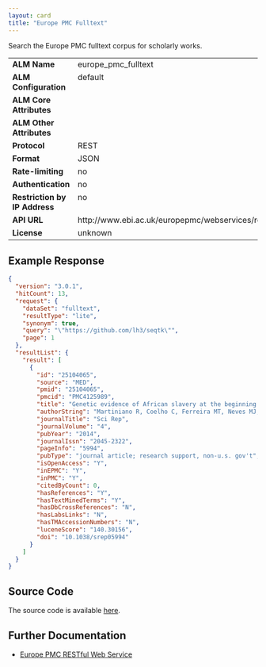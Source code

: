 ```yaml
---
layout: card
title: "Europe PMC Fulltext"
---
```


Search the Europe PMC fulltext corpus for scholarly works.

<table width=100% border="0" cellspacing="0" cellpadding="0">
<tbody>
<tr>
<td valign="top" width=30%><strong>ALM Name</strong></td>
<td valign="top" width=70%>europe_pmc_fulltext</td>
</tr>
<tr>
<td valign="top" width=20%><strong>ALM Configuration</strong></td>
<td valign="top" width=80%>default</td>
</tr>
<tr>
<td valign="top" width=20%><strong>ALM Core Attributes</strong></td>
<td valign="top" width=80%>&nbsp;</td>
</tr>
<td valign="top" width=20%><strong>ALM Other Attributes</strong></td>
<td valign="top" width=80%>&nbsp;</td>
</tr>
<tr>
<td valign="top" width=30%><strong>Protocol</strong></td>
<td valign="top" width=70%>REST</td>
</tr>
<tr>
<td valign="top" width=30%><strong>Format</strong></td>
<td valign="top" width=70%>JSON</td>
</tr>
<tr>
<td valign="top" width=20%><strong>Rate-limiting</strong></td>
<td valign="top" width=80%>no</td>
</tr>
<tr>
<td valign="top" width=20%><strong>Authentication</strong></td>
<td valign="top" width=80%>no</td>
</tr>
<tr>
<td valign="top" width=20%><strong>Restriction by IP Address</strong></td>
<td valign="top" width=80%>no</td>
</tr>
<tr>
<td valign="top" width=20%><strong>API URL</strong></td>
<td valign="top" width=80%>http://www.ebi.ac.uk/europepmc/webservices/rest/search/query="DOI"+OR+"URL"&format=json&resultType=lite</td>
</tr>
<tr>
<td valign="top" width=20%><strong>License</strong></td>
<td valign="top" width=80%>unknown</td>
</tr>
</tbody>
</table>

## Example Response

```json
{
  "version": "3.0.1",
  "hitCount": 13,
  "request": {
    "dataSet": "fulltext",
    "resultType": "lite",
    "synonym": true,
    "query": "\"https://github.com/lh3/seqtk\"",
    "page": 1
  },
  "resultList": {
    "result": [
      {
        "id": "25104065",
        "source": "MED",
        "pmid": "25104065",
        "pmcid": "PMC4125989",
        "title": "Genetic evidence of African slavery at the beginning of the trans-Atlantic slave trade.",
        "authorString": "Martiniano R, Coelho C, Ferreira MT, Neves MJ, Pinhasi R, Bradley DG.",
        "journalTitle": "Sci Rep",
        "journalVolume": "4",
        "pubYear": "2014",
        "journalIssn": "2045-2322",
        "pageInfo": "5994",
        "pubType": "journal article; research support, non-u.s. gov't",
        "isOpenAccess": "Y",
        "inEPMC": "Y",
        "inPMC": "Y",
        "citedByCount": 0,
        "hasReferences": "Y",
        "hasTextMinedTerms": "Y",
        "hasDbCrossReferences": "N",
        "hasLabsLinks": "N",
        "hasTMAccessionNumbers": "N",
        "luceneScore": "140.30156",
        "doi": "10.1038/srep05994"
      }
    ]
  }
}

```

## Source Code
The source code is available [here](https://github.com/articlemetrics/lagotto/blob/master/app/models/sources/europe_pmc_fulltext.rb).

## Further Documentation
* [Europe PMC RESTful Web Service](http://europepmc.org/RestfulWebService)
